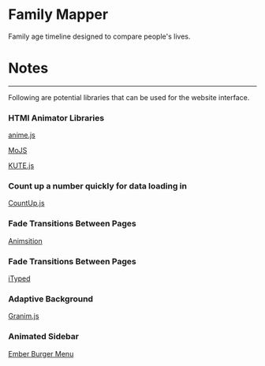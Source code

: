 # Family Mapper
Family age timeline designed to compare people's lives.

# Notes
---
Following are potential libraries that can be used for the website interface.
### HTMl Animator Libraries
[anime.js](http://animejs.com/)

[MoJS](https://github.com/legomushroom/mojs)

[KUTE.js](http://thednp.github.io/kute.js/)

### Count up a number quickly for data loading in
[CountUp.js](http://inorganik.github.io/countUp.js/)

### Fade Transitions Between Pages
[Animsition](http://git.blivesta.com/animsition/)

### Fade Transitions Between Pages
[iTyped](https://github.com/luisvinicius167/ityped)

### Adaptive Background
[Granim.js](https://sarcadass.github.io/granim.js/)

### Animated Sidebar
[Ember Burger Menu](https://offirgolan.github.io/ember-burger-menu/)
